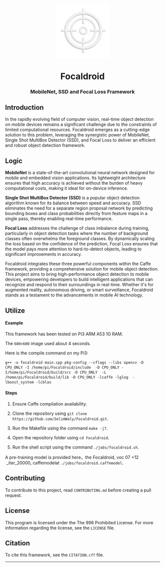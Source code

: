 <p align="center">
    <img src="/assets/logo.png" alt="Icon" width="35%" height="35%">
</p>

<h1 align="center">Focaldroid</h1>

<h3 align="center">MobileNet, SSD and Focal Loss Framework</h3>



## Introduction

In the rapidly evolving field of computer vision, real-time object detection on mobile devices remains a significant challenge due to the constraints of limited computational resources. Focaldroid emerges as a cutting-edge solution to this problem, leveraging the synergistic power of MobileNet, Single Shot MultiBox Detector (SSD), and Focal Loss to deliver an efficient and robust object detection framework.


## Logic

**MobileNet** is a state-of-the-art convolutional neural network designed for mobile and embedded vision applications. Its lightweight architecture ensures that high accuracy is achieved without the burden of heavy computational costs, making it ideal for on-device inference.

**Single Shot MultiBox Detector (SSD)** is a popular object detection algorithm known for its balance between speed and accuracy. SSD eliminates the need for a separate region proposal network by predicting bounding boxes and class probabilities directly from feature maps in a single pass, thereby enabling real-time performance.

**Focal Loss** addresses the challenge of class imbalance during training, particularly in object detection tasks where the number of background classes often overwhelms the foreground classes. By dynamically scaling the loss based on the confidence of the prediction, Focal Loss ensures that the model pays more attention to hard-to-detect objects, leading to significant improvements in accuracy.

Focaldroid integrates these three powerful components within the Caffe framework, providing a comprehensive solution for mobile object detection. This project aims to bring high-performance object detection to mobile devices, empowering developers to build intelligent applications that can recognize and respond to their surroundings in real-time. Whether it's for augmented reality, autonomous driving, or smart surveillance, Focaldroid stands as a testament to the advancements in mobile AI technology.


## Utilize

#### Example

This framework has been tested on Pi3 ARM A53 1G RAM.

The `600×600` image used about 4 seconds.

Here is the compile command on my Pi3:

```shell
g++ -o focaldroid main.cpp pkg-config --cflags --libs opencv -D CPU_ONLY -I /home/pi/Focaldroid/include  -D CPU_ONLY -I/home/pi/Focaldroid/build/src -D CPU_ONLY  -L /home/pi/Focaldroid/build/lib -D CPU_ONLY -lcaffe -lglog  -lboost_system -lcblas
```

#### Steps

1. Ensure Caffe compilation availability.

2. Clone the repository using `git clone https://github.com/SelimWaly/Focaldroid.git`.

3. Run the Makefile using the command `make -j7`.

4. Open the repository folder using `cd Focaldroid`.

5. Run the shell script using the command `./jobs/focaldroid.sh`.

A pre-training model is provided here，the Focaldroid, voc 07 +12  _iter_20000, caffemodelat `./jobs/focaldroid.caffemodel`.


## Contributing

To contribute to this project, read `CONTRIBUTING.md` before creating a pull request.


## License

This program is licensed under the The 996 Prohibited License. For more information regarding the license, see the `LICENSE` file.


## Citation

To cite this framework, see the `CITATION.cff` file.


---

